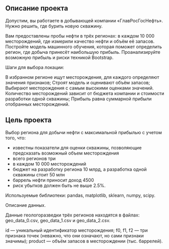 ## Описание проекта
Допустим, вы работаете в добывающей компании «ГлавРосГосНефть». Нужно решить, где бурить новую скважину.

Вам предоставлены пробы нефти в трёх регионах: в каждом 10 000 месторождений, где измерили качество нефти и объём её запасов. Постройте модель машинного обучения, которая поможет определить регион, где добыча принесёт наибольшую прибыль. Проанализируйте возможную прибыль и риски техникой Bootstrap.

Шаги для выбора локации:

В избранном регионе ищут месторождения, для каждого определяют значения признаков;
Строят модель и оценивают объём запасов;
Выбирают месторождения с самым высокими оценками значений. Количество месторождений зависит от бюджета компании и стоимости разработки одной скважины;
Прибыль равна суммарной прибыли отобранных месторождений.

## Цель проекта
Выбор региона для  добычи нефти с максимальной прибылью с учетом того, что:
- известны показатели для оценки скважины, позволяющие предсказать возможный объем месторождения
- всего регионов три
- в каждом 10 000 месторождений
- бюджет на разработку региона 10 млрд, а разработка одной скважины стоит 50 млн
- баррель нефти приносит доход 4500
- риск убытков должен быть не выше 2.5%.

Используемые библиотеки: pandas, matplotlib, sklearn, numpy, scipy.

Описание данных.

Данные геологоразведки трёх регионов находятся в файлах: geo_data_0.csv, geo_data_1.csv и geo_data_2.csv.

id — уникальный идентификатор месторождения;
f0, f1, f2 — три признака точек (неважно, что они означают, но сами признаки значимы);
product — объём запасов в месторождении (тыс. баррелей).
